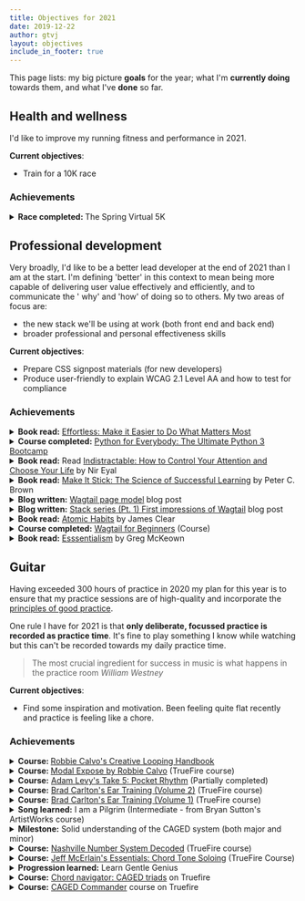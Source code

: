 ```yaml
---
title: Objectives for 2021 
date: 2019-12-22 
author: gtvj 
layout: objectives 
include_in_footer: true
---
```


This page lists: my big picture **goals** for the year; what I'm **currently doing** towards them, and what I've **done** so far.

## Health and wellness

I'd like to improve my running fitness and performance in 2021.

**Current objectives**:

* Train for a 10K race

<div class="progress">
    <h3>Achievements</h3>
    <details>
        <summary><strong>Race completed: </strong>The Spring Virtual 5K</summary>
        <p>Having followed an 11 week Garmin Coach adaptive plan I completed this on 27 March. It wasn't my fastest 5K (and was actually 2:45 off my best time from 2017). That said I <strong>did come in 32 seconds under my goal time.</strong></p>
        <p>I'm going to follow the advice now and just run easy for a couple of weeks while I identify my next goal.</p>
    </details>
</div>

## Professional development

Very broadly, I'd like to be a better lead developer at the end of 2021 than I am at the start. I'm defining 'better' in
this context to mean being more capable of delivering user value effectively and efficiently, and to communicate the '
why' and 'how' of doing so to others. My two areas of focus are:

* the new stack we'll be using at work (both front end and back end)
* broader professional and personal effectiveness skills

**Current objectives**:

* Prepare CSS signpost materials (for new developers)
* Produce user-friendly to explain WCAG 2.1 Level AA and how to test for compliance

<div class="progress">
    <h3>Achievements</h3>
    <details>
        <summary><strong>Book read:</strong> <a href="https://gregmckeown.com/books/effortless/">Effortless: Make it Easier to Do What Matters Most</a></summary>
        <p>Good book. Lots of ideas that resonated but I expect I'll get more from it on a second pass.</p>
    </details>
    <details>
        <summary><strong>Course completed:</strong> <a href="https://learning.oreilly.com/videos/python-for-everybody/9781800562196/">Python for Everybody: The Ultimate Python 3 Bootcamp</a></summary>
        <p>Having done a bit of research I decided to use this course to structure my learning because it has beginner, intermediate, and advanced modules. Really good course.</p>
    </details>
    <details>
        <summary><strong>Book read:</strong> Read <a href="https://www.nirandfar.com/indistractable/">Indistractable: How to Control Your Attention and Choose Your Life</a> by Nir Eyal</summary>
        <p>This was good book which echoes much of what I'd read in Atomic Habits and Essentialism. I'd already done a LinkedIn Learaning course by the author (some time ago) so had adopted some of his recommendations already, but I got more from the book. I especially liked the advice relating to parenting.</p>
    </details>
    <details>
        <summary><strong>Book read:</strong> <a href="https://www.amazon.co.uk/Make-Stick-Science-Successful-Learning/dp/0674729013/">Make It Stick: The Science of Successful Learning</a> by Peter C. Brown</summary>
        <p>I got this book because I'm always trying to get better at learning. It containss lots of good practical advice.</p>
        <p>The key takeaways for me were:</p>
        <ul class="idea">
            <li><strong>Retrieval practice is very effective</strong>. Re-reading is not. The effort of retrieving knowledge strengthens its staying power.</li>
            <li><strong>When learning feels difficult it can be most effective</strong>. When learning feels easy it is unlikely to last.</li>
            <li><strong>Mixed practice is good</strong>. Repeating the same thing again and again is not.</li>
            <li><strong>Interleved practice is good</strong>. Perfecting something before moving on is not.</li>
            <li><strong>Spaced practice is good</strong>. Cramming is not.</li>
        </ul>
        <p>All of this is <em>hugely</em> valuable.</p>
    </details>
    <details>
        <summary><strong>Blog written:</strong> <a href="https://gtvj.github.io/2021/03/12/new-stack-2-wagtail-pages.html">Wagtail page model</a> blog post</summary>
        <p>This is a tutorial post covering the basic steps and concepts of Wagtail page models and their relationship to Django models.</p>
    </details>
    <details>
        <summary><strong>Blog written:</strong> <a href="https://gtvj.github.io/2021/03/06/new-stack-1-first-impressions-wagtail.html">Stack series (Pt. 1) First impressions of Wagtail</a> blog post</summary>
        <p>This post brings together my initial thoughts and opinions about Wagtail</p>
    </details>
    <details>
        <summary><strong>Book read:</strong> <a href="https://jamesclear.com/atomic-habits">Atomic Habits</a> by James Clear</summary>
        <p>Another good book with a lot of great advice. I just feel a little sorry for it because I read it straight after Essentialism (which is a tough act to follow). Nonethelesss - there are a lot of great ideas here and I'll be re-reading it for sure. Two especially impactful/resonant ideas were: the difference between being "in motion" and "taking action", and; The lesson about not being able to choose if you're an egg or a potatoe (that'll make sense if you get the book).</p>
        <p><strong>Update:</strong> I re-read this book shortly afterwards and don't feel I'd really done it justice with the first reading. I got a lot more from it on second reading. It's an excellent book.</p>
    </details>
    <details>
        <summary><strong>Course completed:</strong> <a href="https://learnwagtail.com/wagtail-for-beginners/">Wagtail for Beginners</a> (Course)</summary>
        <p>This course is designed for developers who are new to Wagtail CMS. It's given me a reasonably solid grounding in Wagtail concepts and provided the basis for further research into specific areas.</p>
    </details>
    <details>
        <summary><strong>Book read:</strong> <a href="https://gregmckeown.com/books/essentialism/">Esssentialism</a> by Greg McKeown</summary>
        <p>This is the best book about personal effectiveness I've read in the last decade. </p>
        <p>In my opinion it's right up there with the 7 Habits of Highly Effective People by Stephen R. Covey and Getting Things Done by David Allen. Essentialism has profoundly impacted how I think about work (and life). I can't recommend it highly enough 😍</p>
        <p><strong>Update:</strong> having now re-read Essentialism I still think it's great.</p>
    </details>
</div>

## Guitar

Having exceeded 300 hours of practice in 2020 my plan for this year is to ensure that my practice sessions are of
high-quality and incorporate the [principles of good practice](/2021/01/01/components-of-good-practice.html).

One rule I have for 2021 is that **only deliberate, focussed practice is recorded as practice time**. It's fine to play
something I know while watching but this can't be recorded towards my daily practice time.

<blockquote>
The most crucial ingredient for success in music is what happens in the practice room
<cite>William Westney</cite>
</blockquote>

**Current objectives**:

* Find some inspiration and motivation. Been feeling quite flat recently and practice is feeling like a chore. 

<div class="progress">
    <h3>Achievements</h3>
    <details>
        <summary><strong>Course: </strong><a href="https://truefire.com/guitar-lessons/creative-looping-handbook/">Robbie Calvo's Creative Looping Handbook</a></summary>
        <p>Blasted through this course. Most useful insight: think about separation between your loops (one in the high register, one in low etc. and use the guitar switching to support this, where appropriate)</p>
    </details>
    <details>
        <summary><strong>Course: </strong><a href="https://truefire.com/techniques-guitar-lessons/modal-expose/">Modal Expose by Robbie Calvo</a> (TrueFire course)</summary>
        <p>Great course and I've now got a grounding in the modes. I know what the modes are, how to identify them, the relevant fingerings and arpeggios. It'll take me a lifetime to master but I'm able to now jump straight in to improvising, say, a C# phryigian progression and play over it. That's a big jump for me.</p>
    </details>
    <details>
        <summary><strong>Course:</strong> <a href="https://truefire.com/rhythm-guitar-lessons/take-5-pocket/c1459">Adam Levy's Take 5: Pocket Rhythm</a> (Partially completed)</summary>
        <p>Good little course. I only learned the first three songs from this five song course. Felt I got enough from those to move on to something else.</p>
    </details>
    <details>
        <summary><strong>Course:</strong> <a href="https://truefire.com/ear-training-guitar-lessons/guitar-lab-vol-2/">Brad Carlton's Ear Training (Volume 2)</a> (TrueFire course)</summary>
        <p>Part 2 of this series. Pretty good. I feel more able to recognise chord progressions but still got some of the examples wrong (only a very small proportion though - less than one in ten).</p>
    </details>
    <details>
        <summary><strong>Course:</strong> <a href="https://truefire.com/ear-training-guitar-lessons/guitar-lab-vol-1/c1481">Brad Carlton's Ear Training (Volume 1)</a> (TrueFire course)</summary>
        <p>Good introductory course. A lot of the material I was already familiar with but a couple of things were either new or I'd forgotten:</p>
        <ul>
            <li>You can use the chords in a progression to work out the 'theoretical' key. For example, if you've got two major chords a whole step apart, they must be the IV and V of a scale</li>
            <li>There is the 'street' key for a song and the 'theoretical' key for a song. For example, if you're playing a song with two chords - say, C Major and D Major, you might use the 'street' key to tell other musicians what key it's in (for example, "Let's play blah in C") but you'd need to know the theoretical key to know which scale the solo should be in (which, in this case, would be whatever scales has C and D as the IV and V)</li>
        </ul>
    </details>
    <details>
        <summary><strong>Song learned:</strong> I am a Pilgrim (Intermediate - from Bryan Sutton's ArtistWorks course)</summary>
        <p>I've learned this song but decided not to submit it as a Video Exchange.</p>
    </details>
    <details>
        <summary><strong>Milestone:</strong> Solid understanding of the CAGED system (both major and minor)</summary>
        <p>I've developed a good working knowledge of the CAGED system. I can play:</p>
        <ul>
            <li>The major shapes, arpeggios, scale forms (both major and pentatonic)</li>
            <li>The minor shapes and arpeggios</li>
        </ul>
    </details>
    <details>
        <summary><strong>Course:</strong> <a href="https://truefire.com/guitar-lessons/nashville-number-system-decoded/c952">Nashville Number System Decoded</a> (TrueFire course)</summary>
        <p>This is a good course which complimented my recent study of the CAGED system. The number system is really quite straightforward. Specific takeaways were:</p>
        <ul>
            <li>Most of the time you can <strong>work out the key a song</strong> is in by determining whether which diatonic key shares the chords. Search the web for 'Diatonic chord chart' to help with this. For example, if the song has the chords A Maj, B min and C# min then it's in G.  </li>
            <li>The <strong>'1-4-5 zig zag (or bolt)'</strong> will allow you to easily find the 1, 4 and 5 notes which are both above and below a given root note on the 6th or 5th string.</li>
            <li>The <strong>relative major and minor</strong> share the same notes. For example, C Major and A minor share the same notes. This means that you might not need to think about minor keys and can instead think about everything in the major key.</li>
        </ul>
    </details>
    <details>
        <summary><strong>Course:</strong> <a href="https://truefire.com/essentials-guitar-lessons/chord-tone-soloing/c1157">Jeff McErlain's Essentials: Chord Tone Soloing</a> (TrueFire Course)</summary>
        <p>I chose this course because I'm interested to know how to play over chord changes. After about a third of the course I realised that composing solos just isn't something I'm interested in doing at this time. I watched the final two thirds but didn't really engage with the exercises.</p>
        <p>The key lesson, for me at this stage in my playing, was to focus on 'strong notes' at the right time. These will be chord tones which might not appear in the of the overall scale that's being used to play over the progression. Getting the timing right helps emphasise the movement to the new chord.</p>
        <p>Nothing at all wrong with this course. Just not the right time for it.</p>
    </details>
    <details>
        <summary><strong>Progression learned:</strong> Learn Gentle Genius</summary>
        <p>This is a nice chord progression played in the style of Curtis Mayfield (with lots of interesting fills etc.). It is very similar sounding to People Get Ready.</p>
    </details>
    <details>
        <summary><strong>Course:</strong> <a href="https://truefire.com/theory-guitar-lessons/chord-navigator-caged-triads/c1011">Chord navigator: CAGED triads</a> on Truefire</summary>
        <p>This course was a continuation of my work to improve my fretboard knowledge. Completing this course added to my knowledge of the CAGED system by:</p>
        <ul>
            <li>Improving my understanding of the triad shapes within the CAGED system</li>
            <li>Introducing me to the minor triad shapes and inversions</li>
            <li>Introducing me to the structure of augmented and diminished triads</li>
        </ul>
    </details>
    <details>
        <summary><strong>Course:</strong> <a href="https://truefire.com/techniques-guitar-lessons/caged-commander/">CAGED Commander</a> course on Truefire</summary>
        <p>My goal for this course was to improve my fretboard knowledge. I've learned all exercises but skipped sections where specific guitar solos are taught.</p> 
        <p>Completing this course significantly expanded on my knowledge of the CAGED system. New knowledge includes:</p>
        <ul>
            <li>all five arpeggio shapes and associated framing and trill exercises</li>
            <li>all C Major double stops</li>
            <li>a sense of the 1-3-5 relationships within the arpeggio shapes</li>
            <li>diatonic third interval shapes up the neck (In C Major, these are: CE, DF, EG, FA, GB, AC and BD)</li>
            <li>diatonic sixth shapes up the neck (In C Major, these are: CA, DB, EC, FD, GE, AF and BG)</li>
            <li>connecting the shapes using the 'half-step whole' or 'whole-step half' approach</li>
        </ul>
    </details>
</div>